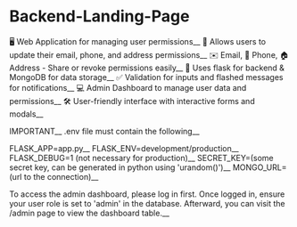 # Backend-Landing-Page

🖥️ Web Application for managing user permissions__
🔐 Allows users to update their email, phone, and address permissions__
✉️ Email, 📱 Phone, 🏠 Address - Share or revoke permissions easily__
🔄 Uses flask for backend & MongoDB for data storage__
✅ Validation for inputs and flashed messages for notifications__
💻 Admin Dashboard to manage user data and permissions__
🛠️ User-friendly interface with interactive forms and modals__

IMPORTANT__
.env file must contain the following__

FLASK_APP=app.py__
FLASK_ENV=development/production__
FLASK_DEBUG=1 (not necessary for production)__
SECRET_KEY=(some secret key, can be generated in python using 'urandom()')__
MONGO_URL=(url to the connection)__

To access the admin dashboard, please log in first. Once logged in, ensure your user role is set to 'admin' in the database. Afterward, you can visit the /admin page to view the dashboard table.__
